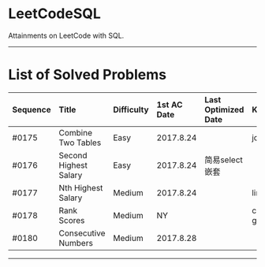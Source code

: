 # LeetCodeSQL
Attainments on LeetCode with SQL.

--- 

# List of Solved Problems

| Sequence | Title | Difficulty | 1st AC Date | Last Optimized Date | Keyword |
|:---------|:------|:-----------|:------------|:--------------------|:--------|
| #0175 | Combine Two Tables | Easy | 2017.8.24 |  | join |
| #0176 | Second Highest Salary | Easy | 2017.8.24 | 简易select嵌套 |
| #0177 | Nth Highest Salary | Medium | 2017.8.24 |  | limit |
| #0178 | Rank Scores | Medium | NY |  | count group by |
| #0180 | Consecutive Numbers | Medium | 2017.8.28 |  |  |


--- 
